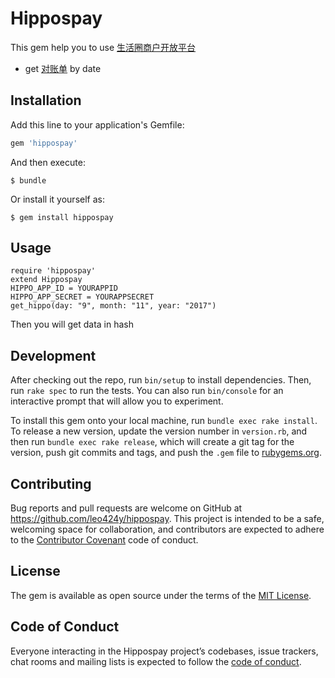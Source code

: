 # Hippospay

This gem help you to use [生活圈商户开放平台](https://fubei.gitbooks.io/lifecircleopen-api/content/)

- get [对账单](https://fubei.gitbooks.io/lifecircleopen-api/content/business/methods/orderReconciliation.html) by date

## Installation

Add this line to your application's Gemfile:

```ruby
gem 'hippospay'
```

And then execute:

    $ bundle

Or install it yourself as:

    $ gem install hippospay

## Usage

```
require 'hippospay'
extend Hippospay
HIPPO_APP_ID = YOURAPPID
HIPPO_APP_SECRET = YOURAPPSECRET
get_hippo(day: "9", month: "11", year: "2017")
```

Then you will get data in hash

## Development

After checking out the repo, run `bin/setup` to install dependencies. Then, run `rake spec` to run the tests. You can also run `bin/console` for an interactive prompt that will allow you to experiment.

To install this gem onto your local machine, run `bundle exec rake install`. To release a new version, update the version number in `version.rb`, and then run `bundle exec rake release`, which will create a git tag for the version, push git commits and tags, and push the `.gem` file to [rubygems.org](https://rubygems.org).

## Contributing

Bug reports and pull requests are welcome on GitHub at https://github.com/leo424y/hippospay. This project is intended to be a safe, welcoming space for collaboration, and contributors are expected to adhere to the [Contributor Covenant](http://contributor-covenant.org) code of conduct.

## License

The gem is available as open source under the terms of the [MIT License](https://opensource.org/licenses/MIT).

## Code of Conduct

Everyone interacting in the Hippospay project’s codebases, issue trackers, chat rooms and mailing lists is expected to follow the [code of conduct](https://github.com/leo424y/hippospay/blob/master/CODE_OF_CONDUCT.md).
